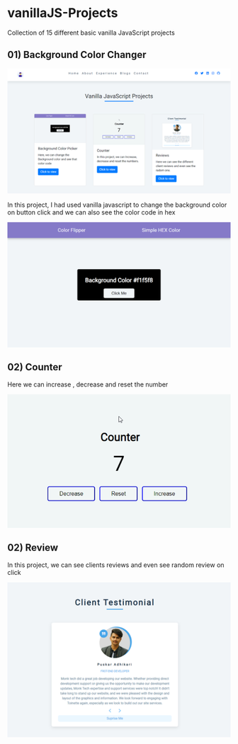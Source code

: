 # vanillaJS-Projects

Collection of 15 different basic vanilla JavaScript projects

## 01) Background Color Changer

<img src="./img/0.png" alt="main home" />

<p>In this project, I had used vanilla javascript to change the background color on button click and we can also see the color code in hex</p>
<img src="./img/01.png" alt="project 01" />

## 02) Counter

<p>Here we can increase , decrease and reset the number</p>
<img src="./img/02.png" alt="project 01" />

## 02) Review

<p>In this project, we can see clients reviews and even see random review on click</p>
<img src="./img/03.png" alt="project 01" />

